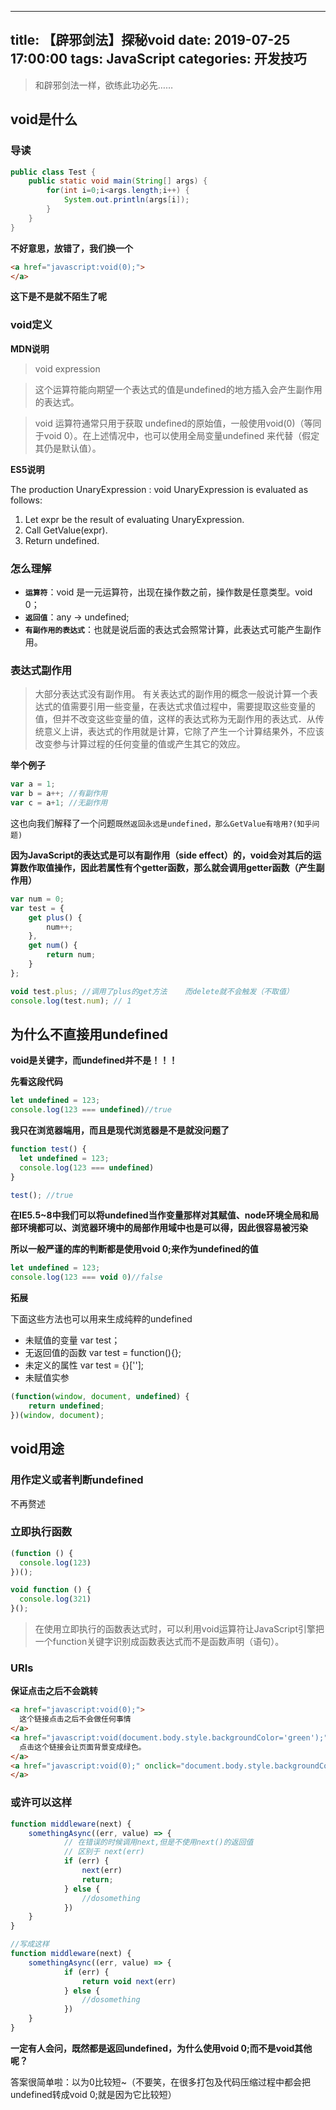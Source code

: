 
---
title: 【辟邪剑法】探秘void
date: 2019-07-25 17:00:00
tags: JavaScript
categories: 开发技巧 
---
 

> 和辟邪剑法一样，欲练此功必先……

<!--more-->

## **void是什么**
### **导读**
```java
public class Test {
	public static void main(String[] args) {
		for(int i=0;i<args.length;i++) {
			System.out.println(args[i]);
		}
	}
}
```
**不好意思，放错了，我们换一个**

```html
<a href="javascript:void(0);">
</a>
```
**这下是不是就不陌生了呢**
### **void定义**
**MDN说明**
> void expression

> 这个运算符能向期望一个表达式的值是undefined的地方插入会产生副作用的表达式。

> void 运算符通常只用于获取 undefined的原始值，一般使用void(0)（等同于void 0）。在上述情况中，也可以使用全局变量undefined 来代替（假定其仍是默认值）。

**ES5说明**

The production UnaryExpression : void UnaryExpression is evaluated as follows:

1. Let expr be the result of evaluating UnaryExpression.
2. Call GetValue(expr).
3. Return undefined.

### **怎么理解**
* **`运算符`**：void 是一元运算符，出现在操作数之前，操作数是任意类型。void 0；
* **`返回值`**：any -> undefined;
* **`有副作用的表达式`**：也就是说后面的表达式会照常计算，此表达式可能产生副作用。


### **表达式副作用**
> 大部分表达式没有副作用。
> 有关表达式的副作用的概念一般说计算一个表达式的值需要引用一些变量，在表达式求值过程中，需要提取这些变量的值，但并不改变这些变量的值，这样的表达式称为无副作用的表达式．从传统意义上讲，表达式的作用就是计算，它除了产生一个计算结果外，不应该改变参与计算过程的任何变量的值或产生其它的效应。

**举个例子**

```javascript
var a = 1;
var b = a++; //有副作用
var c = a+1; //无副作用
```
这也向我们解释了一个问题`既然返回永远是undefined，那么GetValue有啥用?(知乎问题)`

**因为JavaScript的表达式是可以有副作用（side effect）的，void会对其后的运算数作取值操作，因此若属性有个getter函数，那么就会调用getter函数（产生副作用）**

```javascript
var num = 0;
var test = {
    get plus() {
        num++;
    },
    get num() {
        return num;
    }
};

void test.plus; //调用了plus的get方法    而delete就不会触发（不取值）
console.log(test.num); // 1
```

## **为什么不直接用undefined**
**void是关键字，而undefined并不是！！！**

**先看这段代码**

```javascript
let undefined = 123;
console.log(123 === undefined)//true
```
**我只在浏览器端用，而且是现代浏览器是不是就没问题了**

```javascript
function test() {
  let undefined = 123;
  console.log(123 === undefined)
}

test(); //true
```
**在IE5.5~8中我们可以将undefined当作变量那样对其赋值、node环境全局和局部环境都可以、浏览器环境中的局部作用域中也是可以得，因此很容易被污染**

**所以一般严谨的库的判断都是使用void 0;来作为undefined的值**

```javascript
let undefined = 123;
console.log(123 === void 0)//false
```
**拓展**

下面这些方法也可以用来生成纯粹的undefined

* 未赋值的变量 var test；
* 无返回值的函数 var test = function(){};
* 未定义的属性 var test = {}[''];
* 未赋值实参 

```javascript
(function(window, document, undefined) {
    return undefined;
})(window, document);
```

## **void用途**
### **用作定义或者判断undefined**
不再赘述

### **立即执行函数**

```javascript
(function () {
  console.log(123)
})(); 

void function () {
  console.log(321)
}(); 
```
>在使用立即执行的函数表达式时，可以利用void运算符让JavaScript引擎把一个function关键字识别成函数表达式而不是函数声明（语句）。

### **URIs**
**保证点击之后不会跳转**

```html
<a href="javascript:void(0);">
  这个链接点击之后不会做任何事情
</a>
<a href="javascript:void(document.body.style.backgroundColor='green');">
  点击这个链接会让页面背景变成绿色。
</a>
<a href="javascript:void(0);" onclick="document.body.style.backgroundColor='green'">猜一下会发生什么？
</a>
```

### **或许可以这样**

```javascript
function middleware(next) {
    somethingAsync((err, value) => {
            // 在错误的时候调用next,但是不使用next()的返回值
            // 区别于 next(err)
            if (err) {
                next(err)
                return; 
            } else {
                //dosomething
            })
    }
}

//写成这样
function middleware(next) {
    somethingAsync((err, value) => {
            if (err) {
                return void next(err)
            } else {
                //dosomething
            })
    }
}
```

**一定有人会问，既然都是返回undefined，为什么使用void 0;而不是void其他呢？**

答案很简单啦：以为0比较短~（不要笑，在很多打包及代码压缩过程中都会把undefined转成void 0;就是因为它比较短）
